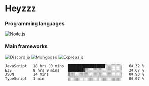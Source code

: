 # Heyzzz  

### Programming languages  

[![Node.js](https://img.shields.io/badge/-Node.js-262626?style=for-the-badge)](https://nodejs.org/ru)

### Main frameworks

[![Discord.js](https://img.shields.io/badge/-Discord.js-262626?style=for-the-badge)](https://www.npmjs.com/package/discord.js) [![Mongoose](https://img.shields.io/badge/-Mongoose-262626?style=for-the-badge)](https://www.npmjs.com/package/mongoose) [![Express.js](https://img.shields.io/badge/-Express.js-262626?style=for-the-badge)](https://www.npmjs.com/package/express)
<!--START_SECTION:waka-->
```text
JavaScript   18 hrs 10 mins  █████████████████░░░░░░░░   68.32 % 
EJS          8 hrs 9 mins    ███████▓░░░░░░░░░░░░░░░░░   30.67 % 
JSON         14 mins         ▒░░░░░░░░░░░░░░░░░░░░░░░░   00.93 % 
TypeScript   1 min           ░░░░░░░░░░░░░░░░░░░░░░░░░   00.07 % 
```
<!--END_SECTION:waka-->
